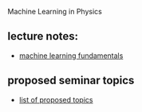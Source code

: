 Machine Learning in Physics


## lecture notes:
- [machine learning fundamentals](https://drive.google.com/file/d/1ysLemtBLL8Sd6wpi9yyezvCUjNfEOwj9/view?usp=sharing)


## proposed seminar topics
- [list of proposed topics](https://github.com/jarek-pawlowski/MLA2025/blob/main/seminar_project_topics.pdf)
